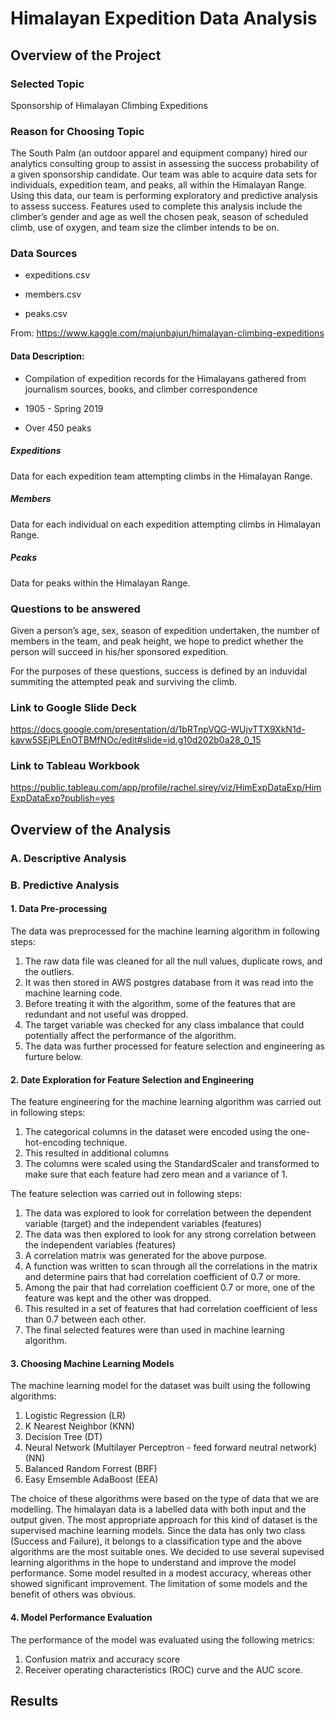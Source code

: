 # Himalayan Expedition Data Analysis

## Overview of the Project

### Selected Topic

Sponsorship of Himalayan Climbing Expeditions

### Reason for Choosing Topic

The South Palm (an outdoor apparel and equipment company) hired our analytics consulting group to assist in assessing the success probability of a given sponsorship candidate. Our team was able to acquire data sets for individuals, expedition team, and peaks, all within the Himalayan Range.
Using this data, our team is performing exploratory and  predictive analysis to assess success. Features used to complete this analysis include the climber’s gender and age as well the chosen peak, season of scheduled climb,  use of oxygen, and team size the climber intends to be on.


### Data Sources 

* expeditions.csv

* members.csv

* peaks.csv


From:  https://www.kaggle.com/majunbajun/himalayan-climbing-expeditions

#### Data Description:

* Compilation of expedition records for the Himalayans gathered from journalism sources, books, and climber correspondence

* 1905 - Spring 2019
 
* Over 450 peaks


##### Expeditions
Data for each expedition team attempting climbs in the Himalayan Range.

##### Members
Data for each individual on each expedition attempting climbs in Himalayan Range.

##### Peaks
Data for peaks within the Himalayan Range.

### Questions to be answered

Given a person’s age, sex, season of expedition undertaken, the number of members in the team, and peak height, we hope to predict whether the person will succeed in his/her sponsored expedition.

For the purposes of these questions, success is defined by an induvidal summiting the attempted peak and surviving the climb.



### Link to Google Slide Deck

https://docs.google.com/presentation/d/1bRTnpVQG-WUjvTTX9XkN1d-kavw5SEjPLEnOTBMfNOc/edit#slide=id.g10d202b0a28_0_15

### Link to Tableau Workbook

https://public.tableau.com/app/profile/rachel.sirey/viz/HimExpDataExp/HimExpDataExp?publish=yes

## Overview of the Analysis

### A. Descriptive Analysis


### B. Predictive Analysis
#### 1. Data Pre-processing

The data was preprocessed for the machine learning algorithm in following steps:

1. The raw data file was cleaned for all the null values, duplicate rows, and the outliers.
2. It was then stored in AWS postgres database from it was read into the machine learning code.
3. Before treating it with the algorithm, some of the features that are redundant and not useful was dropped.
4. The target variable was checked for any class imbalance that could potentially affect the performance of the algorithm.
5. The data was further processed for feature selection and engineering as furture below.

#### 2. Date Exploration for Feature Selection and Engineering

The feature engineering for the machine learning algorithm was carried out in following steps:

1. The categorical columns in the dataset were encoded using the one-hot-encoding technique.
2. This resulted in additional columns
3. The columns were scaled using the StandardScaler and transformed to make sure that each feature had zero mean and a variance of 1.

The feature selection was carried out in following steps:

1. The data was explored to look for correlation between the dependent variable (target) and the independent variables (features)
2. The data was then explored to look for any strong correlation between the independent variables (features)
3. A correlation matrix was generated for the above purpose.
4. A function was written to scan through all the correlations in the matrix and determine pairs that had correlation coefficient of 0.7 or more.
5. Among the pair that had correlation coefficient 0.7 or more, one of the feature was kept and the other was dropped.
6. This resulted in a set of features that had correlation coefficient of less than 0.7 between each other.
7. The final selected features were than used in machine learning algorithm.

#### 3. Choosing Machine Learning Models

The machine learning model for the dataset was built using the following algorithms:

1. Logistic Regression (LR)
2. K Nearest Neighbor (KNN)
3. Decision Tree (DT)
4. Neural Network (Multilayer Perceptron - feed forward neutral network)(NN)
5. Balanced Random Forrest (BRF)
6. Easy Emsemble AdaBoost (EEA)

The choice of these algorithms were based on the type of data that we are modelling. The himalayan data is a labelled data with both input and the output given. The most appropriate approach for this kind of dataset is the supervised machine learning models. Since the data has only two class (Success and Failure), it belongs to a classification type and the above algorithms are the most suitable ones. We decided to use several supevised learning algorithms in the hope to understand and improve the model performance. Some model resulted in a modest accuracy, whereas other showed significant improvement. The limitation of some models and the benefit of others was obvious.

#### 4. Model Performance Evaluation

The performance of the model was evaluated using the following metrics:

1. Confusion matrix and accuracy score
2. Receiver operating characteristics (ROC) curve and the AUC score.

## Results